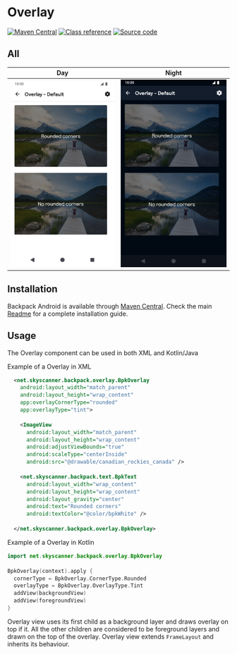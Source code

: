 # Overlay

[![Maven Central](https://img.shields.io/maven-central/v/net.skyscanner.backpack/backpack-android)](https://search.maven.org/artifact/net.skyscanner.backpack/backpack-android)
[![Class reference](https://img.shields.io/badge/Class%20reference-Android-blue)](https://backpack.github.io/android/Backpack/net.skyscanner.backpack.overlay)
[![Source code](https://img.shields.io/badge/Source%20code-GitHub-lightgrey)](https://github.com/Skyscanner/backpack-android/tree/main/Backpack/src/main/java/net/skyscanner/backpack/overlay)

## All

| Day | Night |
| --- | --- |
| <img src="https://raw.githubusercontent.com/Skyscanner/backpack-android/main/docs/view/Overlay/screenshots/default.png" alt="Overlay component" width="375" /> | <img src="https://raw.githubusercontent.com/Skyscanner/backpack-android/main/docs/view/Overlay/screenshots/default_dm.png" alt="Overlay component - dark mode" width="375" /> |

## Installation

Backpack Android is available through [Maven Central](https://search.maven.org/artifact/net.skyscanner.backpack/backpack-android). Check the main [Readme](https://github.com/skyscanner/backpack-android#installation) for a complete installation guide.

## Usage

The Overlay component can be used in both XML and Kotlin/Java

Example of a Overlay in XML

```xml
  <net.skyscanner.backpack.overlay.BpkOverlay
    android:layout_width="match_parent"
    android:layout_height="wrap_content"
    app:overlayCornerType="rounded"
    app:overlayType="tint">

    <ImageView
      android:layout_width="match_parent"
      android:layout_height="wrap_content"
      android:adjustViewBounds="true"
      android:scaleType="centerInside"
      android:src="@drawable/canadian_rockies_canada" />

    <net.skyscanner.backpack.text.BpkText
      android:layout_width="wrap_content"
      android:layout_height="wrap_content"
      android:layout_gravity="center"
      android:text="Rounded corners"
      android:textColor="@color/bpkWhite" />

  </net.skyscanner.backpack.overlay.BpkOverlay>
```

Example of a Overlay in Kotlin

```Kotlin
import net.skyscanner.backpack.overlay.BpkOverlay

BpkOverlay(context).apply {
  cornerType = BpkOverlay.CornerType.Rounded
  overlayType = BpkOverlay.OverlayType.Tint
  addView(backgroundView)
  addView(foregroundView)
}
```

Overlay view uses its first child as a background layer and draws
overlay on top if it. All the other children are considered to be
foreground layers and drawn on the top of the overlay. Overlay view
extends `FrameLayout` and inherits its behaviour.

